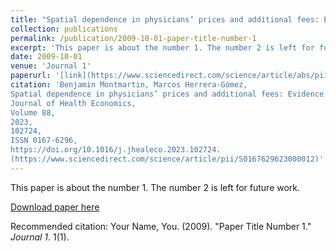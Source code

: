 ```yaml
---
title: "Spatial dependence in physicians’ prices and additional fees: Evidence from France"
collection: publications
permalink: /publication/2009-10-01-paper-title-number-1
excerpt: 'This paper is about the number 1. The number 2 is left for future work.'
date: 2009-10-01
venue: 'Journal 1'
paperurl: '[link](https://www.sciencedirect.com/science/article/abs/pii/S0167629623000012)'
citation: 'Benjamin Montmartin, Marcos Herrera-Gómez,
Spatial dependence in physicians’ prices and additional fees: Evidence from France,
Journal of Health Economics,
Volume 88,
2023,
102724,
ISSN 0167-6296,
https://doi.org/10.1016/j.jhealeco.2023.102724.
(https://www.sciencedirect.com/science/article/pii/S0167629623000012)'
---
```

This paper is about the number 1. The number 2 is left for future work.

[Download paper here](http://academicpages.github.io/files/paper1.pdf)

Recommended citation: Your Name, You. (2009). "Paper Title Number 1." <i>Journal 1</i>. 1(1).
